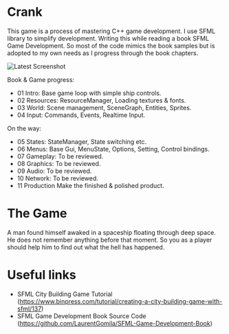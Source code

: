Crank
=====

This game is a process of mastering C++ game development. I use SFML library
to simplify development. Writing this while reading a book SFML Game Development.
So most of the code mimics the book samples but is adopted to my own needs as
I progress through the book chapters.

![Latest Screenshot](public/img/crank-world-15032015.png)

Book & Game progress:

* 01 Intro:         Base game loop with simple ship controls.
* 02 Resources:     ResourceManager, Loading textures & fonts.
* 03 World:         Scene management, SceneGraph, Entities, Sprites.
* 04 Input:         Commands, Events, Realtime Input.

On the way:

* 05 States:        StateManager, State switching etc.
* 06 Menus:         Base Gui, MenuState, Options, Setting, Control bindings.
* 07 Gameplay:      To be reviewed.
* 08 Graphics:      To be reviewed.
* 09 Audio:         To be reviewed.
* 10 Network:       To be reviewed.
* 11 Production     Make the finished & polished product.

# The Game

A man found himself awaked in a spaceship floating through deep space. He does not
remember anything before that moment. So you as a player should help him to find
out what the hell has happened.

# Useful links

* SFML City Building Game Tutorial (https://www.binpress.com/tutorial/creating-a-city-building-game-with-sfml/137)
* SFML Game Development Book Source Code (https://github.com/LaurentGomila/SFML-Game-Development-Book)
